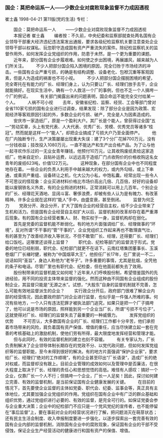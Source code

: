 ### 国企：莫把命运系一人——少数企业对腐败现象监督不力成因透视
崔士鑫
1998-04-21
第11版(党的生活)
专栏：

　　国企：莫把命运系一人
　　——少数企业对腐败现象监督不力成因透视
　　本报记者  崔士鑫
　　编者按：不久前，中央纪委和监察部就查处两名国有企业领导干部重大经济违纪违法案发出通报，要求各级纪检监察机关要注意查处企业领导干部以权谋私、玩忽职守造成国有资产严重流失的案件。除纪检监察机关的监督作用外，如何发挥企业党组织的作用，防患于未然，是一个更为重要的课题。
　　近年来，部分国有企业步履艰难。如何使之步出困境，再展雄风，越来越为人们所关注。
　　不少人把部分国企陷入困境的原因，完全归咎于市场经济的冲击。一些国有企业严重亏损，的确是有结构调整、设备老化、包袱沉重等客观因素，但是人为造成的祸害也不可小视。
　　不少人把部分国企摆脱困境的希望，完全寄托在有能力的厂长、经理们身上，认为只要让厂长、经理们放手去干，企业就能搞好。在现实生活中，确有一个人救活一个厂的事例，但也不乏一个人搞垮一个厂的例证。
　　有关部门揭露出来的问题表明，国企命运不能完全交付给某一个人。
　　人祸不可小视
　　去年，安徽省纪检、监察、经贸、工会等部门曾对全省110家亏损的国有企业进行过调查，结果发现：除了部分企业是因为政策、宏观经济等客观原因引起的外，多数企业的亏损、破产，完全是人为因素造成的。
　　安庆市一家造纸厂，原是一个盈利大户。其厂长是个能人，曾获得过全国“五一”劳动奖章，头上有党代表、人大代表、优秀厂长、劳模、优秀党员等诸多“桂冠”。然而就是这样一个“能人”，却把企业搞成了亏损大户乃至全面停产。
　　他在厂内独断专行，生产决策屡屡出现重大失误：建了3个分厂花掉700万元，没有一分钱收益；技改投入1080万元，一直不能达产和生产出合格产品。为了让与他一起寻欢作乐过的一无业女青年赚钱，他预付10万元，让其收购废纸卖给这家造纸厂。他亲自定价，且贴补运费，以远远高于造纸厂门点收购价的价格收购这名女青年的废纸623吨，价值122万元。
　　这种现象，在部分国有企业中也不同程度地存在着。一些企业的负责人利用手中越来越大的权力，或内外勾结，或上下串通，或乘资产重组、设备转让之机，化大公为小私，中饱私囊。经常出现一些令人不可思议的怪现象：企业买进材料价格比市场价高出几倍、几百倍，好好的设备却能以废钢铁名义外卖，有的企业购进的材料，正常消耗可以用上几百年。个别企业的厂长、经理花天酒地、显阔斗富、奢侈浪费，却被有些人认为是有魄力、有改革精神。许多企业就在这样的“能人”手中，由盛变衰，甚至倒闭。
　　监督为何乏力
　　党政分开、政企分开，扩大了国有企业的经营自主权，给不少企业带来了生机和活力。但是国有企业经营自主权扩大以后，监督机制的改革却存在着严重滞后现象。有的国有企业经营者集人、财、物实权于一身，监督机构却在弱化。
　　首先是党委的监督机能不断弱化。有的地方片面强调给厂长、经理做事的“环境”，反对所谓“不干事的”管“干事的”，企业党组织工作起来再也不敢理直气壮，有的甚至为了改善经济收入等状况，不但不敢管厂长、经理，还得要厂长、经理们给口饭吃。这哪里还谈得上监督？
　　职代会、纪检等部门的监督流于形式。党委的地位已经削弱，职代会、纪检部门就更不在话下。云南红塔集团董事长、玉溪卷烟厂厂长褚时健，被称为“中国烟草大王”，他担任厂长17年，在厂里说一不二，说话如同“圣旨”，身边人称他为“老爷子”。许多重要的事情，尤其是批烟，全凭他的条子和电话。尽管厂里也有职代会、纪检委，但在他面前都失去了效用。
　　股份制带来的监督机能又如何呢？近年来人们呼唤股份制，希望借鉴国外的先进经验，用不同的投资主体带来监督的强化。然而这种由不同国有企业组成的股份制企业，其监督只能是“无源之水”。试想，“大股东”自身的监督机制就不完善，怎么可能有效地监督派生的企业？
　　实行政企分开后，政府部门很难了解企业内部的经营情况，因此要政府部门对企业进行监督，也似乎是一件强人所难的事。何况有些地方，一个人只有违法犯罪才被执法部门追究，如果只是把一个厂子搞垮了，他可以说是市场的原因，照样能到另一个企业当厂长，所谓“亏损不亏位子”，这就使得对厂长、经理们的监督失去了最重要的一种威慑力。
　　发挥党组织的优势
　　不可否认，大多数国有企业的厂长、经理们工作都十分辛苦，他们承担着市场带来的风险，肩负着国有资产保值、增值的重任，应当尽快建立起一套在完善的考核基础上的激励机制，使他们劳有所得，最大限度地发挥经营和管理才能。
　　但与此同时，有效的监督机制的建立也刻不容缓。
　　有关专家认为，厂长负责制解决了企业领导体制长期存在的党政不分、以党代政问题，但如何发挥党组织等的监督职能，至今未得到很好的解决。有的地方片面强调“保护企业家”，要求给厂长、经理们“绝对的工作顺境”，有的企业甚至印出“厂长语录”，造成厂长的绝对权威，而监督却没有跟上。目前企业管理的成效如何以及管理中是否廉洁，在很大程度上取决于厂长、经理的责任心和思想觉悟的高低。难怪有人感叹：搞好一个企业，仅靠厂长一个人不行；但搞垮一个企业，厂长一人足矣！因此，探讨如何建立完善、有效的监督机制，是当前保证国有企业健康发展的关键。
　　在目前的情况下，首先要使企业监督的主体如党委、职代会、纪委、监事会等，真正具有主体地位，尤其要加强企业党组织的作用。党组织在国有企业中有广泛的群众基础和组织优势，通过党组织进行必要的、有效的监督，是完全可行的。如保证党委会参与企业重大决策；企业中的纪检部门不应只是一个党风党纪的宣传者，也不能停留在“事后监督”上，要在事前对企业的经营状况进行了解，把问题消灭在萌芽状态；还有民主生活会制度、收入申报制度要进一步强化，以逐步探索出一套完善有效的国有企业内部的监督机制，消除国有企业中的腐败现象，保证国有企业的干部不受侵蚀，保证企业生产经营活动的健康进行和国有资产的保值、增值。
